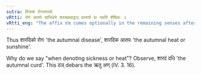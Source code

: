 ```yaml
---
sutra: विभाषा रोगातपयोः
vRtti: रोगे आतपे चाभिधेये शरच्छब्दाट्ठञ् प्रत्ययो वा भवति शैषिकः ॥
vRtti_eng: "The affix ठञ् comes optionally in the remaining senses after the word शरद् when expressing illness or heat."
---
```

Thus शारदिको रोगः 'the autumnal disease', शारदिक आतपः 'the autumnal heat or sunshine'.

Why do we say "when denoting sickness or heat"? Observe, शारदं दधि 'the autumnal curd'. This ठञ् debars the ऋतु अण् (IV. 3. 16).
